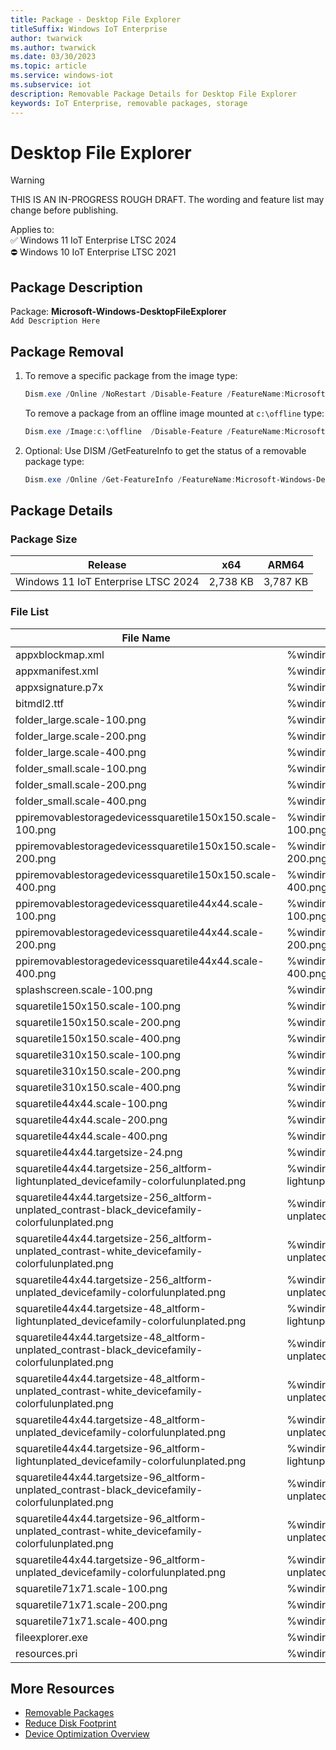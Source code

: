 ```yaml
---
title: Package - Desktop File Explorer
titleSuffix: Windows IoT Enterprise
author: twarwick
ms.author: twarwick
ms.date: 03/30/2023
ms.topic: article
ms.service: windows-iot
ms.subservice: iot
description: Removable Package Details for Desktop File Explorer
keywords: IoT Enterprise, removable packages, storage
---
```


# Desktop File Explorer

> [!WARNING]
> THIS IS AN IN-PROGRESS ROUGH DRAFT. The wording and feature list may change before publishing.

Applies to:  
✅ Windows 11 IoT Enterprise LTSC 2024  
⛔ Windows 10 IoT Enterprise LTSC 2021

## Package Description

Package: **Microsoft-Windows-DesktopFileExplorer** </br>  `Add Description Here`

## Package Removal

1. To remove a specific package from the image type:

   ```powershell
   Dism.exe /Online /NoRestart /Disable-Feature /FeatureName:Microsoft-Windows-DesktopFileExplorer /PackageName:@Package
   ````

   To remove a package from an offline image mounted at `c:\offline` type:

   ```powershell
   Dism.exe /Image:c:\offline  /Disable-Feature /FeatureName:Microsoft-Windows-DesktopFileExplorer /PackageName:@Package
   ```

1. Optional: Use DISM /GetFeatureInfo to get the status of a removable package type:

   ```powershell
   Dism.exe /Online /Get-FeatureInfo /FeatureName:Microsoft-Windows-DesktopFileExplorer /PackageName:@Package
   ````

## Package Details

### Package Size

| Release                             |   x64     |    ARM64    |
|-------------------------------------|:---------:|:-----------:|
| Windows 11 IoT Enterprise LTSC 2024 | 2,738 KB  | 3,787 KB    |

### File List

| File Name | Installed Location |
|-----------|--------------------|
| appxblockmap.xml | %windir%\systemapps\microsoft.windows.fileexplorer_cw5n1h2txyewy\appxblockmap.xml |
| appxmanifest.xml | %windir%\systemapps\microsoft.windows.fileexplorer_cw5n1h2txyewy\appxmanifest.xml |
| appxsignature.p7x | %windir%\systemapps\microsoft.windows.fileexplorer_cw5n1h2txyewy\appxsignature.p7x |
| bitmdl2.ttf | %windir%\systemapps\microsoft.windows.fileexplorer_cw5n1h2txyewy\assets\bitmdl2.ttf |
| folder_large.scale-100.png | %windir%\systemapps\microsoft.windows.fileexplorer_cw5n1h2txyewy\assets\folder_large.scale-100.png |
| folder_large.scale-200.png | %windir%\systemapps\microsoft.windows.fileexplorer_cw5n1h2txyewy\assets\folder_large.scale-200.png |
| folder_large.scale-400.png | %windir%\systemapps\microsoft.windows.fileexplorer_cw5n1h2txyewy\assets\folder_large.scale-400.png |
| folder_small.scale-100.png | %windir%\systemapps\microsoft.windows.fileexplorer_cw5n1h2txyewy\assets\folder_small.scale-100.png |
| folder_small.scale-200.png | %windir%\systemapps\microsoft.windows.fileexplorer_cw5n1h2txyewy\assets\folder_small.scale-200.png |
| folder_small.scale-400.png | %windir%\systemapps\microsoft.windows.fileexplorer_cw5n1h2txyewy\assets\folder_small.scale-400.png |
| ppiremovablestoragedevicessquaretile150x150.scale-100.png | %windir%\systemapps\microsoft.windows.fileexplorer_cw5n1h2txyewy\assets\ppiremovablestoragedevicessquaretile150x150.scale-100.png |
| ppiremovablestoragedevicessquaretile150x150.scale-200.png | %windir%\systemapps\microsoft.windows.fileexplorer_cw5n1h2txyewy\assets\ppiremovablestoragedevicessquaretile150x150.scale-200.png |
| ppiremovablestoragedevicessquaretile150x150.scale-400.png | %windir%\systemapps\microsoft.windows.fileexplorer_cw5n1h2txyewy\assets\ppiremovablestoragedevicessquaretile150x150.scale-400.png |
| ppiremovablestoragedevicessquaretile44x44.scale-100.png | %windir%\systemapps\microsoft.windows.fileexplorer_cw5n1h2txyewy\assets\ppiremovablestoragedevicessquaretile44x44.scale-100.png |
| ppiremovablestoragedevicessquaretile44x44.scale-200.png | %windir%\systemapps\microsoft.windows.fileexplorer_cw5n1h2txyewy\assets\ppiremovablestoragedevicessquaretile44x44.scale-200.png |
| ppiremovablestoragedevicessquaretile44x44.scale-400.png | %windir%\systemapps\microsoft.windows.fileexplorer_cw5n1h2txyewy\assets\ppiremovablestoragedevicessquaretile44x44.scale-400.png |
| splashscreen.scale-100.png | %windir%\systemapps\microsoft.windows.fileexplorer_cw5n1h2txyewy\assets\splashscreen.scale-100.png |
| squaretile150x150.scale-100.png | %windir%\systemapps\microsoft.windows.fileexplorer_cw5n1h2txyewy\assets\squaretile150x150.scale-100.png |
| squaretile150x150.scale-200.png | %windir%\systemapps\microsoft.windows.fileexplorer_cw5n1h2txyewy\assets\squaretile150x150.scale-200.png |
| squaretile150x150.scale-400.png | %windir%\systemapps\microsoft.windows.fileexplorer_cw5n1h2txyewy\assets\squaretile150x150.scale-400.png |
| squaretile310x150.scale-100.png | %windir%\systemapps\microsoft.windows.fileexplorer_cw5n1h2txyewy\assets\squaretile310x150.scale-100.png |
| squaretile310x150.scale-200.png | %windir%\systemapps\microsoft.windows.fileexplorer_cw5n1h2txyewy\assets\squaretile310x150.scale-200.png |
| squaretile310x150.scale-400.png | %windir%\systemapps\microsoft.windows.fileexplorer_cw5n1h2txyewy\assets\squaretile310x150.scale-400.png |
| squaretile44x44.scale-100.png | %windir%\systemapps\microsoft.windows.fileexplorer_cw5n1h2txyewy\assets\squaretile44x44.scale-100.png |
| squaretile44x44.scale-200.png | %windir%\systemapps\microsoft.windows.fileexplorer_cw5n1h2txyewy\assets\squaretile44x44.scale-200.png |
| squaretile44x44.scale-400.png | %windir%\systemapps\microsoft.windows.fileexplorer_cw5n1h2txyewy\assets\squaretile44x44.scale-400.png |
| squaretile44x44.targetsize-24.png | %windir%\systemapps\microsoft.windows.fileexplorer_cw5n1h2txyewy\assets\squaretile44x44.targetsize-24.png |
| squaretile44x44.targetsize-256_altform-lightunplated_devicefamily-colorfulunplated.png | %windir%\systemapps\microsoft.windows.fileexplorer_cw5n1h2txyewy\assets\squaretile44x44.targetsize-256_altform-lightunplated_devicefamily-colorfulunplated.png |
| squaretile44x44.targetsize-256_altform-unplated_contrast-black_devicefamily-colorfulunplated.png | %windir%\systemapps\microsoft.windows.fileexplorer_cw5n1h2txyewy\assets\squaretile44x44.targetsize-256_altform-unplated_contrast-black_devicefamily-colorfulunplated.png |
| squaretile44x44.targetsize-256_altform-unplated_contrast-white_devicefamily-colorfulunplated.png | %windir%\systemapps\microsoft.windows.fileexplorer_cw5n1h2txyewy\assets\squaretile44x44.targetsize-256_altform-unplated_contrast-white_devicefamily-colorfulunplated.png |
| squaretile44x44.targetsize-256_altform-unplated_devicefamily-colorfulunplated.png | %windir%\systemapps\microsoft.windows.fileexplorer_cw5n1h2txyewy\assets\squaretile44x44.targetsize-256_altform-unplated_devicefamily-colorfulunplated.png |
| squaretile44x44.targetsize-48_altform-lightunplated_devicefamily-colorfulunplated.png | %windir%\systemapps\microsoft.windows.fileexplorer_cw5n1h2txyewy\assets\squaretile44x44.targetsize-48_altform-lightunplated_devicefamily-colorfulunplated.png |
| squaretile44x44.targetsize-48_altform-unplated_contrast-black_devicefamily-colorfulunplated.png | %windir%\systemapps\microsoft.windows.fileexplorer_cw5n1h2txyewy\assets\squaretile44x44.targetsize-48_altform-unplated_contrast-black_devicefamily-colorfulunplated.png |
| squaretile44x44.targetsize-48_altform-unplated_contrast-white_devicefamily-colorfulunplated.png | %windir%\systemapps\microsoft.windows.fileexplorer_cw5n1h2txyewy\assets\squaretile44x44.targetsize-48_altform-unplated_contrast-white_devicefamily-colorfulunplated.png |
| squaretile44x44.targetsize-48_altform-unplated_devicefamily-colorfulunplated.png | %windir%\systemapps\microsoft.windows.fileexplorer_cw5n1h2txyewy\assets\squaretile44x44.targetsize-48_altform-unplated_devicefamily-colorfulunplated.png |
| squaretile44x44.targetsize-96_altform-lightunplated_devicefamily-colorfulunplated.png | %windir%\systemapps\microsoft.windows.fileexplorer_cw5n1h2txyewy\assets\squaretile44x44.targetsize-96_altform-lightunplated_devicefamily-colorfulunplated.png |
| squaretile44x44.targetsize-96_altform-unplated_contrast-black_devicefamily-colorfulunplated.png | %windir%\systemapps\microsoft.windows.fileexplorer_cw5n1h2txyewy\assets\squaretile44x44.targetsize-96_altform-unplated_contrast-black_devicefamily-colorfulunplated.png |
| squaretile44x44.targetsize-96_altform-unplated_contrast-white_devicefamily-colorfulunplated.png | %windir%\systemapps\microsoft.windows.fileexplorer_cw5n1h2txyewy\assets\squaretile44x44.targetsize-96_altform-unplated_contrast-white_devicefamily-colorfulunplated.png |
| squaretile44x44.targetsize-96_altform-unplated_devicefamily-colorfulunplated.png | %windir%\systemapps\microsoft.windows.fileexplorer_cw5n1h2txyewy\assets\squaretile44x44.targetsize-96_altform-unplated_devicefamily-colorfulunplated.png |
| squaretile71x71.scale-100.png | %windir%\systemapps\microsoft.windows.fileexplorer_cw5n1h2txyewy\assets\squaretile71x71.scale-100.png |
| squaretile71x71.scale-200.png | %windir%\systemapps\microsoft.windows.fileexplorer_cw5n1h2txyewy\assets\squaretile71x71.scale-200.png |
| squaretile71x71.scale-400.png | %windir%\systemapps\microsoft.windows.fileexplorer_cw5n1h2txyewy\assets\squaretile71x71.scale-400.png |
| fileexplorer.exe | %windir%\systemapps\microsoft.windows.fileexplorer_cw5n1h2txyewy\fileexplorer.exe |
| resources.pri | %windir%\systemapps\microsoft.windows.fileexplorer_cw5n1h2txyewy\resources.pri |

## More Resources

- [Removable Packages](/windows/iot/iot-enterprise/Optimize-Your-Device/Removable-Packages)
- [Reduce Disk Footprint](/windows/iot/iot-enterprise/Optimize-Your-Device/Reduce-Disk-Footprint)
- [Device Optimization Overview](/windows/iot/iot-enterprise/Optimize-Your-Device/Overview)
